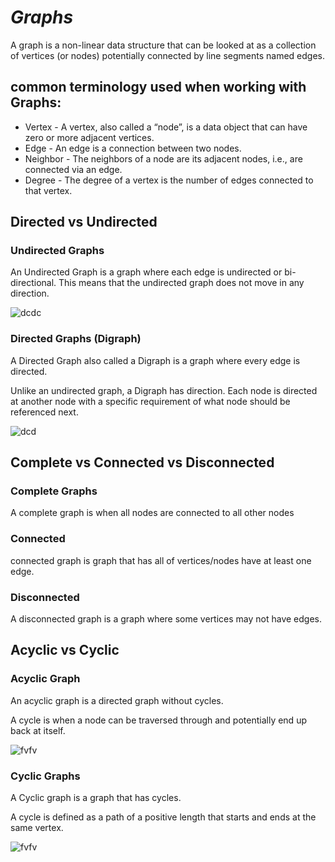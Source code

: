 # ***Graphs***
A graph is a non-linear data structure that can be looked at as a collection of vertices (or nodes) potentially connected by line segments named edges.


## common terminology used when working with Graphs:
* Vertex - A vertex, also called a “node”, is a data object that can have zero or more adjacent vertices.
* Edge - An edge is a connection between two nodes.
* Neighbor - The neighbors of a node are its adjacent nodes, i.e., are connected via an edge.
* Degree - The degree of a vertex is the number of edges connected to that vertex.



## Directed vs Undirected

### Undirected Graphs

An Undirected Graph is a graph where each edge is undirected or bi-directional. This means that the undirected graph does not move in any direction.

![dcdc](https://codefellows.github.io/common_curriculum/data_structures_and_algorithms/Code_401/class-35/resources/assets/UndirectedGraph.PNG)




### Directed Graphs (Digraph)

A Directed Graph also called a Digraph is a graph where every edge is directed.

Unlike an undirected graph, a Digraph has direction. Each node is directed at another node with a specific requirement of what node should be referenced next.

![dcd](https://codefellows.github.io/common_curriculum/data_structures_and_algorithms/Code_401/class-35/resources/assets/DirectedGraph.PNG)



## Complete vs Connected vs Disconnected

### Complete Graphs
A complete graph is when all nodes are connected to all other nodes

### Connected
connected graph is graph that has all of vertices/nodes have at least one edge.


### Disconnected
A disconnected graph is a graph where some vertices may not have edges.


## Acyclic vs Cyclic
### Acyclic Graph
An acyclic graph is a directed graph without cycles.

A cycle is when a node can be traversed through and potentially end up back at itself.

![fvfv](https://codefellows.github.io/common_curriculum/data_structures_and_algorithms/Code_401/class-35/resources/assets/threeAcyclic.png)




### Cyclic Graphs
A Cyclic graph is a graph that has cycles.

A cycle is defined as a path of a positive length that starts and ends at the same vertex.

![fvfv](https://codefellows.github.io/common_curriculum/data_structures_and_algorithms/Code_401/class-35/resources/assets/cyclic.PNG)